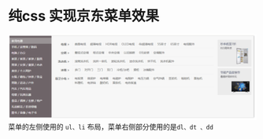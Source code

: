 # 纯css 实现京东菜单效果
![Image text](https://raw.githubusercontent.com/zhao-bi-han/html-css-js-demo/54206f74ea21b2ea7b567144e0800940b3ea02f5/%E7%BA%AFcss%E5%AE%9E%E7%8E%B0%E4%BA%AC%E4%B8%9C%E8%8F%9C%E5%8D%95%E6%95%88%E6%9E%9C/img-folder/R7%40Q%25JRMO5V97~HZ12ESQX2.png)
 菜单的左侧使用的 `ul、li` 布局，菜单右侧部分使用的是`dl、dt 、dd`
